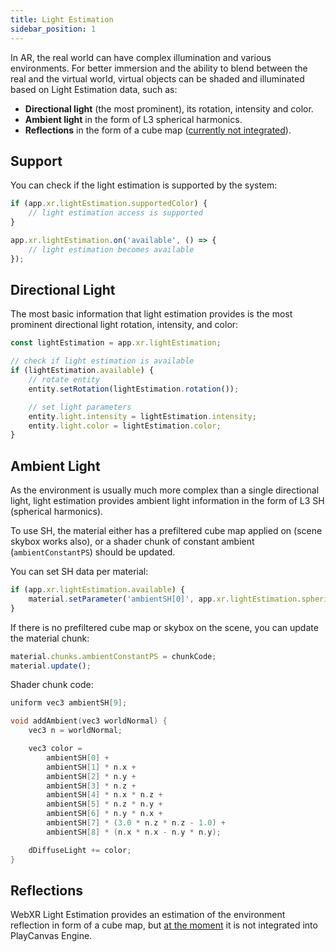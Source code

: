 ```yaml
---
title: Light Estimation
sidebar_position: 1
---
```


In AR, the real world can have complex illumination and various environments. For better immersion and the ability to blend between the real and the virtual world, virtual objects can be shaded and illuminated based on Light Estimation data, such as:

 * **Directional light** (the most prominent), its rotation, intensity and color.
 * **Ambient light** in the form of L3 spherical harmonics.
 * **Reflections** in the form of a cube map ([currently not integrated][1]).

## Support

You can check if the light estimation is supported by the system:

```javascript
if (app.xr.lightEstimation.supportedColor) {
    // light estimation access is supported
}

app.xr.lightEstimation.on('available', () => {
    // light estimation becomes available
});
```

## Directional Light

The most basic information that light estimation provides is the most prominent directional light rotation, intensity, and color:

```javascript
const lightEstimation = app.xr.lightEstimation;

// check if light estimation is available
if (lightEstimation.available) {
    // rotate entity
    entity.setRotation(lightEstimation.rotation());

    // set light parameters
    entity.light.intensity = lightEstimation.intensity;
    entity.light.color = lightEstimation.color;
}
```

## Ambient Light

As the environment is usually much more complex than a single directional light, light estimation provides ambient light information in the form of L3 SH (spherical harmonics).

To use SH, the material either has a prefiltered cube map applied on (scene skybox works also), or a shader chunk of constant ambient (`ambientConstantPS`) should be updated.

You can set SH data per material:

```javascript
if (app.xr.lightEstimation.available) {
    material.setParameter('ambientSH[0]', app.xr.lightEstimation.sphericalHarmonics);
}
```

If there is no prefiltered cube map or skybox on the scene, you can update the material chunk:

```javascript
material.chunks.ambientConstantPS = chunkCode;
material.update();
```

Shader chunk code:

```c
uniform vec3 ambientSH[9];

void addAmbient(vec3 worldNormal) {
    vec3 n = worldNormal;

    vec3 color =
        ambientSH[0] +
        ambientSH[1] * n.x +
        ambientSH[2] * n.y +
        ambientSH[3] * n.z +
        ambientSH[4] * n.x * n.z +
        ambientSH[5] * n.z * n.y +
        ambientSH[6] * n.y * n.x +
        ambientSH[7] * (3.0 * n.z * n.z - 1.0) +
        ambientSH[8] * (n.x * n.x - n.y * n.y);

    dDiffuseLight += color;
}
```

## Reflections

WebXR Light Estimation provides an estimation of the environment reflection in form of a cube map, but [at the moment][1] it is not integrated into PlayCanvas Engine.

[1]: https://github.com/playcanvas/engine/issues/6070
